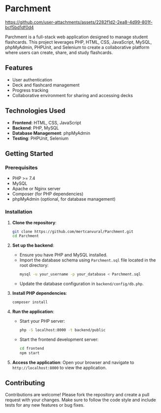 # Parchment



https://github.com/user-attachments/assets/2282f1d2-2ea8-4d99-801f-bcf5bd1df0d4




Parchment is a full-stack web application designed to manage student flashcards. This project leverages PHP, HTML, CSS, JavaScript, MySQL, phpMyAdmin, PHPUnit, and Selenium to create a collaborative platform where users can create, share, and study flashcards.

## Features

- User authentication
- Deck and flashcard management
- Progress tracking
- Collaborative environment for sharing and accessing decks

## Technologies Used

- **Frontend**: HTML, CSS, JavaScript
- **Backend**: PHP, MySQL
- **Database Management**: phpMyAdmin
- **Testing**: PHPUnit, Selenium

## Getting Started

### Prerequisites

- PHP >= 7.4
- MySQL
- Apache or Nginx server
- Composer (for PHP dependencies)
- phpMyAdmin (optional, for database management)

### Installation

1. **Clone the repository**:
   ```bash
   git clone https://github.com/mertcanvural/Parchment.git
   cd Parchment
   ```

2. **Set up the backend**:
   - Ensure you have PHP and MySQL installed.
   - Import the database schema using `Parchment.sql` file located in the root directory:
     ```bash
     mysql -u your_username -p your_database < Parchment.sql
     ```
   - Update the database configuration in `backend/config/db.php`.

3. **Install PHP dependencies**:
   ```bash
   composer install
   ```


4. **Run the application**:
   - Start your PHP server:
     ```bash
     php -S localhost:8000 -t backend/public
     ```
   - Start the frontend development server:
     ```bash
     cd frontend
     npm start
     ```

5. **Access the application**:
   Open your browser and navigate to `http://localhost:8000` to view the application.

## Contributing

Contributions are welcome! Please fork the repository and create a pull request with your changes. Make sure to follow the code style and include tests for any new features or bug fixes.

